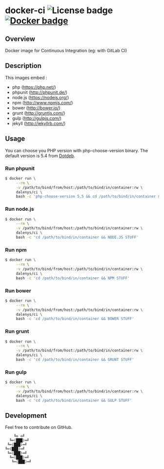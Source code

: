 # docker-ci ![License badge][license-img] [![Docker badge][docker-img]][docker-url]

## Overview

Docker image for Continuous Integration (eg: with GitLab CI)

## Description

This images embed :

- php (https://php.net/)
- phpunit (http://phpunit.de/)
- node.js (https://nodejs.org/)
- npm (http://www.npmjs.com/)
- bower (http://bower.io/)
- grunt (http://gruntjs.com/)
- gulp (http://gulpjs.com/)
- jekyll (http://jekyllrb.com/)

## Usage

You  can choose  you PHP  version  with php-choose-version  binary. The  default
version is 5.4 from [Dotdeb](https://www.dotdeb.org/).

### Run phpunit

```bash
$ docker run \
  	 --rm \
  	 -v /path/to/bind/from/host:/path/to/bind/in/container:rw \
	 dalenys/ci \
	 bash -c 'php-choose-version 5.5 && cd /path/to/bind/in/container && PHPUNIT STUFF'
```

### Run node.js

```bash
$ docker run \
  	 --rm \
  	 -v /path/to/bind/from/host:/path/to/bind/in/container:rw \
	 dalenys/ci \
	 bash -c 'cd /path/to/bind/in/container && NODE.JS STUFF'
```

### Run npm

```bash
$ docker run \
  	 --rm \
  	 -v /path/to/bind/from/host:/path/to/bind/in/container:rw \
	 dalenys/ci \
	 bash -c 'cd /path/to/bind/in/container && NPM STUFF'
```

### Run bower

```bash
$ docker run \
  	 --rm \
  	 -v /path/to/bind/from/host:/path/to/bind/in/container:rw \
	 dalenys/ci \
	 bash -c 'cd /path/to/bind/in/container && BOWER STUFF'
```

### Run grunt

```bash
$ docker run \
  	 --rm \
  	 -v /path/to/bind/from/host:/path/to/bind/in/container:rw \
	 dalenys/ci \
	 bash -c 'cd /path/to/bind/in/container && GRUNT STUFF'
```

### Run gulp

```bash
$ docker run \
  	 --rm \
  	 -v /path/to/bind/from/host:/path/to/bind/in/container:rw \
	 dalenys/ci \
	 bash -c 'cd /path/to/bind/in/container && GULP STUFF'
```

## Development

Feel free to contribute on GitHub.

```
    ╚⊙ ⊙╝
  ╚═(███)═╝
 ╚═(███)═╝
╚═(███)═╝
 ╚═(███)═╝
  ╚═(███)═╝
   ╚═(███)═╝
```

[license-img]: https://img.shields.io/badge/license-ISC-blue.svg
[docker-img]: https://img.shields.io/docker/pulls/dalenys/ci.svg
[docker-url]: https://registry.hub.docker.com/u/dalenys/ci

